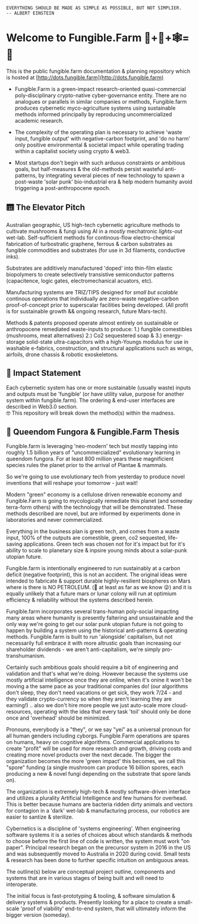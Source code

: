 

```
EVERYTHING SHOULD BE MADE AS SIMPLE AS POSSIBLE, BUT NOT SIMPLIER.
-- ALBERT EINSTEIN
```

#  Welcome to Fungible.Farm 🍄+🤖+🕸️=👋

This is the public fungible.farm documentation & planning repository which is hosted at [http://dots.fungible.farm](http://dots.fungible.farm)

* Fungible.Farm is a green-impact research-oriented quasi-commercial poly-disciplinary crypto-native cyber-governance entity.  There are no analogues or parallels in similar companies or methods, Fungible.farm produces cybernetic myco-agriculture systems using sustainable methods informed principally by reproducing uncommercialized academic research.  

* The complexity of the operating plan is necessary to achieve 'waste input, fungible output' with negative-carbon footprint, 
and 'do no harm' only positive environmental & societal impact while operating trading within a capitalist society using crypto &amp; web3.

* Most startups don't begin with such arduous constraints or ambitious goals, but half-measures &amp; the old-methods persist wasteful anti-patterns, by integrating several pieces of new technology to spawn a post-waste 'solar punk' bio-industrial era & help modern humanity avoid triggering a post-anthropocene epoch.  

## 🛗 The Elevator Pitch

 Australian geographic, US high-tech cybernetic agriculture methods to cultivate mushrooms & fungi using AI in a _mostly_ mechatronic _lights-out_ wet-lab.  Self-sufficient methods for continous-flow electro-chemical fabrication of turbostratic graphene, ferrous & carbon substrates as fungible commodities and substrates (for use in 3d filaments, conductive inks).  
 
Substrates are additively manufactured 'doped' into thin-film elastic biopolymers to create selectively transistive semiconductor patterns (capacitence, logic gates, electromechanical acuators, etc).  

Manufacturing systems are TRIZ/TIPS designed for _small but scalable_ continous operations that individually are zero-waste negative-carbon proof-of-concept prior to superscalar facilities being developed.  (All profit is for sustainable growth && ongoing research, future Mars-tech).   

Methods & patents proposed operate almost entirely on sustainable or anthropocene remediated waste-inputs to produce:  1.)  fungible comestibles (mushrooms, meat alternatives)  2.) Co2 sequestered soap  &amp; 3.) energy-storage solid-state ultra-capacitors with a high-Youngs modulus for use in washable e-fabrics, construction, and structural applications such as wings, airfoils, drone chassis &amp; robotic exoskeletons.  
 
 ## 🦖 Impact Statement

 Each cybernetic system has one or more sustainable (usually waste) inputs and outputs must be 'fungible' (or have utility value, purpose for another system within fungible.farm).    The ordering & end-user interfaces are described in Web3.0 section.  
🤓  This repository will break down the method(s) within the madness.   

## 🍄 Queendom Fungora & Fungible.Farm Thesis

Fungible.farm is leveraging 'neo-modern' tech but mostly tapping into roughly 1.5 billion years of "uncommercialized" evolutionary learning in queendom fungora.  For at least 800 million years these magnificient species rules the planet prior to the arrival of Plantae & mammals. 

So we're going to use evolutionary tech from yesterday to produce novel inventions that will reshape your tomorrow - just wait!  

Modern "green" economy is a cellulose driven renewable economy and Fungible.Farm is going to mycologically remediate this planet (and someday terra-form others) with the technology that will be demonstrated.  These methods described are novel, but are informed by experiments done in laboratories and never commercialized. 

Everything in the business plan is green tech, and comes from a waste input, 100% of the outputs are comestible, green, co2 sequested, life-saving applications. Green tech was chosen not for it's impact but for it's ability to scale to planetary size & inpsire young minds about a solar-punk utopian future.  

Fungible.farm is intentionally engineered to run sustainably at a carbon deficit (negative footprint), this is not an accident.  The original ideas were intended to fabricate & support durable highly-resilient biospheres on Mars where is there is NO PETROLEUM.  (🦕 at least as far as we know 😜) and it is equally unlikely that a future mars or lunar colony will run at optimium efficiency & reliability without the systems described herein. 

Fungible.farm incorporates several trans-human poly-social impacting many areas where humanity is presently faltering and unsustainable and the only way we're going to get our solar punk utopian future is not going to happen by building a system using the historical anti-patterns & operating methods.  Fungible.farm is built to run 'alongside' capitalism, but not necessarily full embrace it with more altrustic goals than increasing our shareholder dividends - we aren't anti-capitalism, we're simply pro-transhumanism.  

Certainly such ambitious goals should require a bit of engineering and validation and that's what we're doing.   However because the systems use mostly artificial intelligence once they are online, when it's onine it won't be moving a the same pace as your traditional companies do!  (our algorithms don't sleep, they don't need vacations or get sick, they work 7/24 - and they validate crypto-currency so when they aren't learning they are earning!)  .. also we don't hire more people we just auto-scale more cloud-resources, operating with the idea that every task 'toil' should only be done once and 'overhead' should be minimized. 

Pronouns, everybody is a "they", or we say "yei" as a universal pronoun for all human genders including cyborgs.  Fungible.Farm operations are spares on humans, heavy on cognitive algorithms.  Commercial applications to create "profit" will be used for more research and growth, driving costs and creating more novel products over the next decade.  The bigger the organization becomes the more 'green impact' this becomes, we call this "spore" funding (a single mushroom can produce 16 billion spores, each producing a new & novel fungi depending on the substrate that spore lands on). 

The organization is extremely high-tech &amp; mostly software-driven interface and utilizes a plurality Artificial Intelligence and few humans for overhead.  This is better because humans are bacteria ridden dirty animals and vectors for contagion in a 'dark' wet-lab & manufacturing process, our robotics are easier to santize & sterilize.  

Cybernetics is a discipline of 'systems engineering'.   When engineering software systems it is a series of choices about which standards & methods to choose before the first line of code is written, the system must work "on paper".  Principal research began on the precursor system in 2016 in the US and was subsequently moved to Australia in 2020 during covid.  Small tests & research has been done to further specific intuition on ambiguous areas. 

The outline(s) below are conceptual project outline, components and systems that are in various stages of being built and will need to interoperate.

The initial focus is fast-prototyping & tooling, & software simulation & delivery systems & products.  Presently looking for a place to create a small-scale 'proof of viability' end-to-end system, that will ultimately inform the bigger version (someday). 


